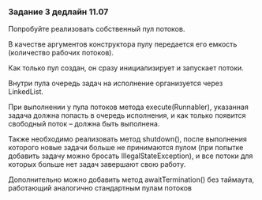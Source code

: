 ### Задание 3 дедлайн 11.07
Попробуйте реализовать собственный пул потоков. 

В качестве аргументов конструктора пулу передается его емкость (количество рабочих потоков). 

Как только пул создан, он сразу инициализирует и запускает потоки. 

Внутри пула очередь задач на исполнение организуется через LinkedList<Runnable>. 

При выполнении у пула потоков метода execute(Runnabler), указанная задача должна попасть в очередь исполнения, и как только появится свободный поток – должна быть выполнена. 

Также необходимо реализовать метод shutdown(), после выполнения которого новые задачи больше не принимаются пулом (при попытке добавить задачу можно бросать IllegalStateException), и все потоки для которых больше нет задач завершают свою работу. 

Дополнительно можно добавить метод awaitTermination() без таймаута, работающий аналогично стандартным пулам потоков